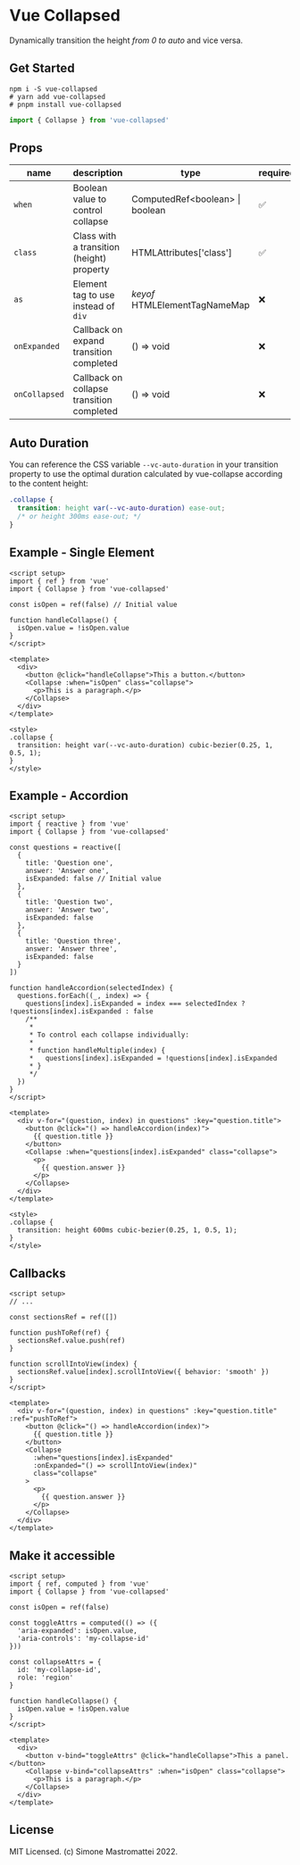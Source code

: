 # Vue Collapsed

Dynamically transition the height _from 0 to auto_ and vice versa.

## Get Started

```shell
npm i -S vue-collapsed
# yarn add vue-collapsed
# pnpm install vue-collapsed
```

```js
import { Collapse } from 'vue-collapsed'
```

## Props

| name          | description                               | type                             | required           |
| ------------- | ----------------------------------------- | -------------------------------- | ------------------ |
| `when`        | Boolean value to control collapse         | ComputedRef\<boolean> \| boolean | :white_check_mark: |
| `class`       | Class with a transition (height) property | HTMLAttributes['class']          | :white_check_mark: |
| `as`          | Element tag to use instead of `div`       | _keyof_ HTMLElementTagNameMap    | :x:                |
| `onExpanded`  | Callback on expand transition completed   | () => void                       | :x:                |
| `onCollapsed` | Callback on collapse transition completed | () => void                       | :x:                |

## Auto Duration

You can reference the CSS variable `--vc-auto-duration` in your transition property to use the optimal duration calculated by vue-collapse according to the content height:

```css
.collapse {
  transition: height var(--vc-auto-duration) ease-out;
  /* or height 300ms ease-out; */
}
```

## Example - Single Element

```vue
<script setup>
import { ref } from 'vue'
import { Collapse } from 'vue-collapsed'

const isOpen = ref(false) // Initial value

function handleCollapse() {
  isOpen.value = !isOpen.value
}
</script>

<template>
  <div>
    <button @click="handleCollapse">This a button.</button>
    <Collapse :when="isOpen" class="collapse">
      <p>This is a paragraph.</p>
    </Collapse>
  </div>
</template>

<style>
.collapse {
  transition: height var(--vc-auto-duration) cubic-bezier(0.25, 1, 0.5, 1);
}
</style>
```

## Example - Accordion

```vue
<script setup>
import { reactive } from 'vue'
import { Collapse } from 'vue-collapsed'

const questions = reactive([
  {
    title: 'Question one',
    answer: 'Answer one',
    isExpanded: false // Initial value
  },
  {
    title: 'Question two',
    answer: 'Answer two',
    isExpanded: false
  },
  {
    title: 'Question three',
    answer: 'Answer three',
    isExpanded: false
  }
])

function handleAccordion(selectedIndex) {
  questions.forEach((_, index) => {
    questions[index].isExpanded = index === selectedIndex ? !questions[index].isExpanded : false
    /**
     *
     * To control each collapse individually:
     *
     * function handleMultiple(index) {
     *   questions[index].isExpanded = !questions[index].isExpanded
     * }
     */
  })
}
</script>

<template>
  <div v-for="(question, index) in questions" :key="question.title">
    <button @click="() => handleAccordion(index)">
      {{ question.title }}
    </button>
    <Collapse :when="questions[index].isExpanded" class="collapse">
      <p>
        {{ question.answer }}
      </p>
    </Collapse>
  </div>
</template>

<style>
.collapse {
  transition: height 600ms cubic-bezier(0.25, 1, 0.5, 1);
}
</style>
```

## Callbacks

```vue
<script setup>
// ...

const sectionsRef = ref([])

function pushToRef(ref) {
  sectionsRef.value.push(ref)
}

function scrollIntoView(index) {
  sectionsRef.value[index].scrollIntoView({ behavior: 'smooth' })
}
</script>

<template>
  <div v-for="(question, index) in questions" :key="question.title" :ref="pushToRef">
    <button @click="() => handleAccordion(index)">
      {{ question.title }}
    </button>
    <Collapse
      :when="questions[index].isExpanded"
      :onExpanded="() => scrollIntoView(index)"
      class="collapse"
    >
      <p>
        {{ question.answer }}
      </p>
    </Collapse>
  </div>
</template>
```

## Make it accessible

```vue
<script setup>
import { ref, computed } from 'vue'
import { Collapse } from 'vue-collapsed'

const isOpen = ref(false)

const toggleAttrs = computed(() => ({
  'aria-expanded': isOpen.value,
  'aria-controls': 'my-collapse-id'
}))

const collapseAttrs = {
  id: 'my-collapse-id',
  role: 'region'
}

function handleCollapse() {
  isOpen.value = !isOpen.value
}
</script>

<template>
  <div>
    <button v-bind="toggleAttrs" @click="handleCollapse">This a panel.</button>
    <Collapse v-bind="collapseAttrs" :when="isOpen" class="collapse">
      <p>This is a paragraph.</p>
    </Collapse>
  </div>
</template>
```

## License

MIT Licensed. (c) Simone Mastromattei 2022.
